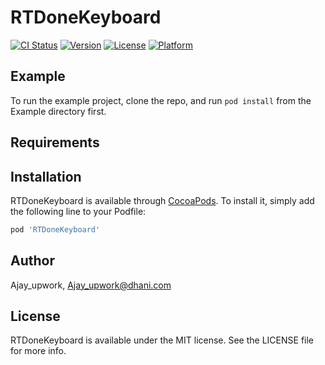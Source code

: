 # RTDoneKeyboard

[![CI Status](https://img.shields.io/travis/Ajay_upwork/RTDoneKeyboard.svg?style=flat)](https://travis-ci.org/Ajay_upwork/RTDoneKeyboard)
[![Version](https://img.shields.io/cocoapods/v/RTDoneKeyboard.svg?style=flat)](https://cocoapods.org/pods/RTDoneKeyboard)
[![License](https://img.shields.io/cocoapods/l/RTDoneKeyboard.svg?style=flat)](https://cocoapods.org/pods/RTDoneKeyboard)
[![Platform](https://img.shields.io/cocoapods/p/RTDoneKeyboard.svg?style=flat)](https://cocoapods.org/pods/RTDoneKeyboard)

## Example

To run the example project, clone the repo, and run `pod install` from the Example directory first.

## Requirements

## Installation

RTDoneKeyboard is available through [CocoaPods](https://cocoapods.org). To install
it, simply add the following line to your Podfile:

```ruby
pod 'RTDoneKeyboard'
```

## Author

Ajay_upwork, Ajay_upwork@dhani.com

## License

RTDoneKeyboard is available under the MIT license. See the LICENSE file for more info.
